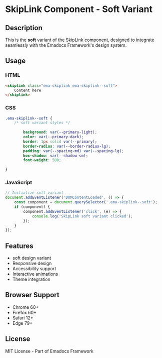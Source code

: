 # SkipLink Component - Soft Variant

## Description
This is the **soft** variant of the SkipLink component, designed to integrate seamlessly with the Emadocs Framework's design system.

## Usage

### HTML
```html
<skiplink class="ema-skiplink ema-skiplink--soft">
    Content here
</skiplink>
```

### CSS
```css
.ema-skiplink--soft {
    /* soft variant styles */
    
        background: var(--primary-light);
        color: var(--primary-dark);
        border: 1px solid var(--primary);
        border-radius: var(--border-radius-lg);
        padding: var(--spacing-md) var(--spacing-lg);
        box-shadow: var(--shadow-sm);
        font-weight: 500;
    
}
```

### JavaScript
```javascript
// Initialize soft variant
document.addEventListener('DOMContentLoaded', () => {
    const component = document.querySelector('.ema-skiplink--soft');
    if (component) {
        component.addEventListener('click', (e) => {
            console.log('SkipLink soft variant clicked');
        });
    }
});
```

## Features
- soft design variant
- Responsive design
- Accessibility support
- Interactive animations
- Theme integration

## Browser Support
- Chrome 60+
- Firefox 60+
- Safari 12+
- Edge 79+

## License
MIT License - Part of Emadocs Framework
